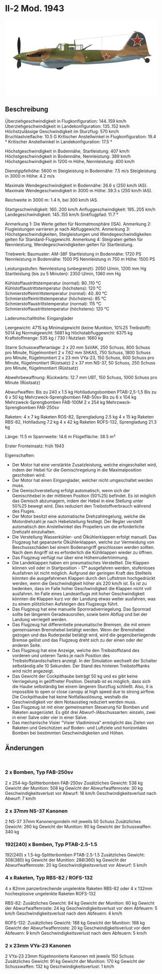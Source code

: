 # Il-2 Mod. 1943

![il2m43](../images/il2m43.png)

## Beschreibung

Überziehgeschwindigkeit in Flugkonfiguration: 144..159 km/h
Überziehgeschwindigkeit in Landekonfiguration: 135..152 km/h
Höchstzulässige Geschwindigkeit im Sturzflug: 570 km/h
Bruchlastvielfache: 10.5 G
Kritischer Anstellwinkel in Flugkonfiguration: 19.4 °
Kritischer Anstellwinkel in Landekonfiguration: 17.5 °

Höchstgeschwindigkeit in Bodennähe, Startleistung: 407 km/h
Höchstgeschwindigkeit in Bodennähe, Nennleistung: 389 km/h
Höchstgeschwindigkeit in 1200 m Höhe, Nennleistung: 400 km/h

Dienstgipfelhöhe: 5600 m
Steigleistung in Bodennähe: 7.5 m/s
Steigleistung in 3000 m Höhe: 4.2 m/s

Maximale Wendegeschwindigkeit in Bodennähe: 26.6 s (250 km/h IAS).
Maximale Wendegeschwindigkeit in 3000 m Höhe: 39.3 s (250 km/h IAS).

Reichweite in 3000 m: 1.4 h, bei 300 km/h IAS.

Startgeschwindigkeit: 160..200 km/h
Anfluggeschwindigkeit: 195..205 km/h
Landegeschwindigkeit: 145..155 km/h
Sinkflugpfad: 11.7 °

Anmerkung 1: Die Werte gelten für Normatmosphäre (ISA).
Anmerkung 2: Flugleistungen varrieren je nach Abfluggewicht.
Anmerkung 3: Höchstgeschwindigkeiten, Steigleistungen und Wendegeschwindigkeiten gelten für Standard-Fluggewicht.
Anmerkung 4: Steigraten gelten für Nennleistung, Wendegeschwindigkeiten gelten für Startleistung.

Triebwerk:
Baumuster: AM-38F
Startleistung in Bodennähe: 1720 PS
Nennleistung in Bodennähe: 1500 PS
Nennleistung in 750 m Höhe: 1500 PS

Leistungsstufen:
Nennleistung (unbegrenzt): 2050 U/min, 1200 mm Hg
Startleistung (bis zu 5 Minuten): 2350 U/min, 1360 mm Hg

Kühlstoffaustrittstemperatur (normal): 80..110 °C
Kühlstoffaustrittstemperatur (höchstens): 120 °C
Schmierstoffeintrittstemperatur (normal): 40..80 °C
Schmierstoffeintrittstemperatur (höchstens): 85 °C
Schmierstoffaustrittstemperatur (normal): 115 °C
Schmierstoffaustrittstemperatur (höchstens): 120 °C

Laderumschalthöhe: Einganglader

Leergewicht: 4715 kg
Minimalgewicht (keine Munition, 10%25 Treibstoff): 5014 kg
Normalgewicht: 5681 kg
Höchstabfluggewicht: 6375 kg
Kraftstoffmenge: 535 kg / 730 l
Nutzlast: 1660 kg

Starre Schusswaffenanlage:
2 x 20 mm SsVAK, 250 Schuss, 800 Schuss pro Minute, flügelmontiert
2 x 7.62 mm ShKAS, 750 Schuss, 1800 Schuss pro Minute, flügelmontiert
2 x 23 mm VYa-23, 150 Schuss, 600 Schuss pro Minute, flügelmontiert (Rüstsatz)
2 x 37 mm NS-37, 50 Schuss, 250 Schuss pro Minute, flügelmontiert (Rüstsatz)

Abwehrbewaffnung:
Rückwärts: 12.7 mm UBT, 150 Schuss, 1000 Schuss pro Minute (Rüstsatz)

Abwurfwaffen:
Bis zu 240 x 1.5 kg Hohlladungsbomben PTAB-2,5-1,5
Bis zu 6 x 50 kg Mehrzweck-Sprengbomben FAB-50sv
Bis zu 6 x 104 kg Mehrzweck-Sprengbomben FAB-100M
2 x 254 kg Mehrzweck-Sprengbomben FAB-250sv

Raketen:
4 x 7 kg Raketen ROS-82, Sprengladung 2.5 kg
4 x 15 kg Raketen RBS-82, Hohlladung 7.2 kg
4 x 42 kg Raketen ROFS-132, Sprengladung 21.3 kg

Länge: 11.5 m
Spannweite: 14.6 m
Flügelfläche: 38.5 m²

Erster Fronteinsatz: früh 1943

Eigenschaften:
- Der Motor hat eine verstärkte Zusatzleistung, welche eingeschaltet wird, indem der Hebel für die Gemischregelung in die Maximalposition geschoben wird.
- Der Motor hat einen Einganglader, welcher nicht umgeschaltet werden muss.
- Die Gemischverstellung erfolgt automatisch, wenn sich der Gemischhebel in der mittleren Position (50%25) befindet. Es ist möglich das Gemisch abzumagern, indem der Hebel in eine Stellung unter 50%25 bewegt wird. Dies reduziert den Treibstoffverbrauch während des Fluges.
- Der Motor besitzt eine automatische Drehzahlregelung, welche die Motordrehzahl je nach Hebelstellung festlegt. Der Regler verstellt automatisch den Anstellwinkel des Propellers um die erforderliche Drehzahl einzuhalten.
- Die Verstellung Wasserkühler- und Ölkühlerklappen erfolgt manuell. Das Flugzeug hat gepanzerte Ölkühlerklappen, welche zur Vermeidung von Beschussschäden bei einem Bodenangriff geschlossen werden sollten. Nach dem Angriff ist es erforderlich die Kühlklappen wieder zu öffnen.
- Das Flugzeug verfügt nur über eine Höhenrudertrimmung.
- Die Landeklappen haben ein pneumatisches Verstellteil. Die Klappen können voll oder in Startposition - 17° ausgefahren werden, stufenloses Ausfahren ist nicht möglich. Aufgrund der geringen Kraft des Stellteils könnten die ausgefahrenen Klappen durch den Luftstrom hochgedrückt werden, wenn die Geschwindigkeit höher als 220 km/h ist. Es ist zu bedenken, dass im Falle hoher Geschwindigkeit die Klappen nicht voll ausfahren. Im Falle eines Landeanflugs mit hoher Geschwindigkeit könnten die Klappen kurz vor der Landung etwas weiter ausfahren, was zu einem plötzlichen Aufsteigen des Flugzeugs führt.
- Das Flugzeug hat eine manuelle Spornradverriegelung. Das Spornrad sollte bei längerem Geradeausrollen, sowie beim Abflug und bei der Landung verriegelt werden.
- Das Flugzeug hat differentielle pneumatische Bremsen, die mit einem gemeinsamen Bremshebel betätigt werden. Wenn der Bremshebel gezogen und das Ruderpedal betätigt wird, wird die gegenüberliegende Bremse gelöst und das Flugzeug dreht sich zu der einen oder der anderen Seite.
- Das Flugzeug hat eine Anzeige, welche den Treibstoffstand des vorderen und unteren Tanks je nach Position des Treibstoffstandschalters anzeigt. In der Simulation wechselt der Schalter selbständig alle 10 Sekunden. Der Stand des hinteren Treibstofftanks wird nicht angezeigt. 
- Das Gewicht der Cockpithaube beträgt 50 kg und es gibt keine Verriegelung in geöffneter Position. Deshalb ist es möglich, dass sich die Haube selbständig bei einem längeren Sturzflug schließt. Also, it is impossible to open or close canopy at high speed due to strong airflow. Die Cockpithaube hat keine Notfallauslösung, weshalb die Geschwindigkeit vor dem Notausstieg reduziert werden muss.
- Das Flugzeug ist mit einer gemeinsamen Steuerung für Bomben und Raketen ausgerüstet. Es gibt drei Abwurf-/Abschussarten: einzeln, zwei in einer Salve oder vier in einer Salve.
- Das mechanische Visier "Visier Vladimirova" ermöglicht das Zielen von Raketen und Geschützen auf Boden- und Luftziele und horizontales Bomben bei bestimmten Geschwindigkeiten und Höhen.

## Änderungen
﻿


### 2 x Bomben, Typ FAB-250sv

2 x 254-kg-Splitterbomben FAB-250sv
Zusätzliches Gewicht: 538 kg
Gewicht der Munition: 508 kg
Gewicht der Abwurfwaffenroste: 30 kg
Geschwindigkeitsverlust vor Abwurf: 18 km/h
Geschwindigkeitsverlust nach Abwurf: 7 km/h﻿


### 2 x 37mm NS-37 Kanonen

2 NS-37 37mm Kanonengondeln mit jeweils 50 Schuss
Zusätzliches Gewicht: 260 kg
Gewicht der Munition: 90 kg
Gewicht der Schusswaffen: 340 kg


### 192(240) x Bomben, Typ PTAB-2.5-1.5

192(240) x 1.5-kg-Splitterbomben PTAB-2.5-1.5
Zusätzliches Gewicht: 308(380) kg
Gewicht der Munition: 288(360) kg
Gewicht der Abwurfwaffenroste: 20 kg
Geschwindigkeitsverlust vor Abwurf: 5 km/h


### 4 x Raketen, Typ RBS-82 / ROFS-132

4 x 82mm panzerbrechende ungelenkte Raketen RBS-82 oder 4 x 132mm hochexplosive ungelenkte Raketen ROFS-132

RBS-82:
Zusätzliches Gewicht: 84 kg
Gewicht der Munition: 60 kg
Gewicht der Abwurfwaffenroste: 24 kg
Geschwindigkeitsverlust vor dem Abfeuern: 5 km/h
Geschwindigkeitsverlust nach dem Abfeuern: 4 km/h

ROFS-132:
Zusätzliches Gewicht: 188 kg
Gewicht der Munition: 168 kg
Gewicht der Abwurfwaffenroste: 20 kg
Geschwindigkeitsverlust vor dem Abfeuern: 9 km/h
Geschwindigkeitsverlust nach dem Abfeuern: 5 km/h﻿


### 2 x 23mm VYa-23 Kanonen

 2 VYa-23 23mm flügelmontierte Kanonen mit jeweils 150 Schuss
Zusätzliches Gewicht: 91 kg
Gewicht der Munition: 170 kg
Gewicht der Schusswaffen: 132 kg
Geschwindigkeitsverlust: 1 km/h